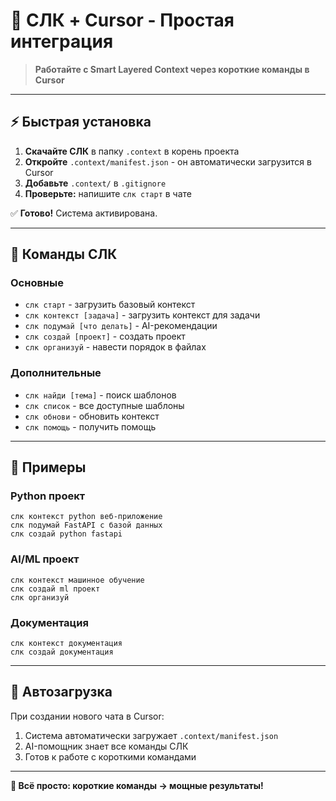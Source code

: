 # 🎯 СЛК + Cursor - Простая интеграция

> **Работайте с Smart Layered Context через короткие команды в Cursor**

---

## ⚡ Быстрая установка

1. **Скачайте СЛК** в папку `.context` в корень проекта
2. **Откройте** `.context/manifest.json` - он автоматически загрузится в Cursor
3. **Добавьте** `.context/` в `.gitignore`
4. **Проверьте:** напишите `слк старт` в чате

✅ **Готово!** Система активирована.

---

## 🧠 Команды СЛК

### Основные
- `слк старт` - загрузить базовый контекст
- `слк контекст [задача]` - загрузить контекст для задачи  
- `слк подумай [что делать]` - AI-рекомендации
- `слк создай [проект]` - создать проект
- `слк организуй` - навести порядок в файлах

### Дополнительные
- `слк найди [тема]` - поиск шаблонов
- `слк список` - все доступные шаблоны
- `слк обнови` - обновить контекст
- `слк помощь` - получить помощь

---

## 🎯 Примеры

### Python проект
```
слк контекст python веб-приложение
слк подумай FastAPI с базой данных
слк создай python fastapi
```

### AI/ML проект
```
слк контекст машинное обучение
слк создай ml проект
слк организуй
```

### Документация
```
слк контекст документация
слк создай документация
```

---

## 🚀 Автозагрузка

При создании нового чата в Cursor:
1. Система автоматически загружает `.context/manifest.json`
2. AI-помощник знает все команды СЛК
3. Готов к работе с короткими командами

---

**🎯 Всё просто: короткие команды → мощные результаты!** 